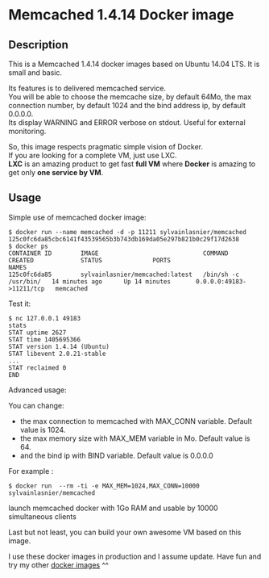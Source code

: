 Memcached 1.4.14 Docker image
=============================

Description
-----------

This is a Memcached 1.4.14 docker images based on Ubuntu 14.04 LTS. It is small and basic.

Its features is to delivered memcached service.  
You will be able to choose the memcache size, by default 64Mo, the max connection number, by default 1024 and the bind address ip, by default 0.0.0.0.  
Its display WARNING and ERROR verbose on stdout. Useful for external monitoring.

So, this image respects pragmatic simple vision of Docker.  
If you are looking for a complete VM, just use LXC.  
**LXC** is an amazing product to get fast **full VM** where **Docker** is amazing to get only **one service by VM**.


Usage
-----

Simple use of memcached docker image:

	$ docker run --name memcached -d -p 11211 sylvainlasnier/memcached
	125c0fc6da85cbc6141f43539565b3b743db169da05e297b821b0c29f17d2638
	$ docker ps
	CONTAINER ID        IMAGE                             COMMAND                CREATED             STATUS              PORTS                      NAMES
	125c0fc6da85        sylvainlasnier/memcached:latest   /bin/sh -c /usr/bin/   14 minutes ago      Up 14 minutes       0.0.0.0:49183->11211/tcp   memcached 
	
Test it:

	$ nc 127.0.0.1 49183
	stats
	STAT uptime 2627
	STAT time 1405695366
	STAT version 1.4.14 (Ubuntu)
	STAT libevent 2.0.21-stable
	...
	STAT reclaimed 0
	END


Advanced usage:

You can change:

* the max connection to memcached with MAX_CONN variable. Default value is 1024.
* the max memory size with MAX_MEM variable in Mo. Default value is 64.
* and the bind ip with BIND variable. Default value is 0.0.0.0

For example :

	$ docker run  --rm -ti -e MAX_MEM=1024,MAX_CONN=10000 sylvainlasnier/memcached

launch memcached docker with 1Go RAM and usable by 10000 simultaneous clients

Last but not least, you can build your own awesome VM based on this image. 


I use these docker images in production and I assume update.
Have fun and try my other [docker images](https://hub.docker.com/u/sylvainlasnier/) ^^

